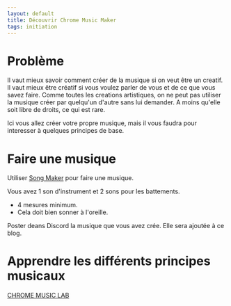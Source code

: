 ```yaml
---
layout: default
title: Découvrir Chrome Music Maker
tags: initiation
---
```

# Problème

Il vaut mieux savoir comment créer de la musique si on veut être un creatif.
Il vaut mieux être créatif si vous voulez parler de vous et de ce que vous savez faire.
Comme toutes les creations artistiques, on ne peut pas utiliser la musique créer par 
quelqu'un d'autre sans lui demander. A moins qu'elle soit libre de droits, ce qui est rare.

Ici vous allez créer votre propre musique, mais il vous faudra pour interesser à quelques principes de base.

# Faire une musique

Utiliser [Song Maker](https://musiclab.chromeexperiments.com/Song-Maker/) pour faire une musique.

Vous avez 1 son d'instrument et 2 sons pour les battements.
- 4 mesures minimum.
- Cela doit bien sonner à l'oreille.

Poster deans Discord la musique que vous avez crée.
Elle sera ajoutée à ce blog.

# Apprendre les différents principes musicaux 

[CHROME MUSIC LAB](https://musiclab.chromeexperiments.com/)

